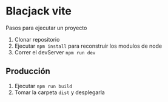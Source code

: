 # Blacjack vite

Pasos para ejecutar un proyecto

1. Clonar repositorio
2. Ejecutar ```npm install``` para reconstruir los modulos de node
3. Correr el devServer ```npm run dev```

## Producción

1. Ejecutar ```npm run build```
2. Tomar la carpeta ```dist``` y desplegarla